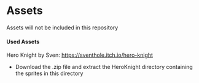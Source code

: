 # Assets
Assets will not be included in this repository

#### Used Assets
Hero Knight by Sven: https://sventhole.itch.io/hero-knight  
  * Download the .zip file and extract the HeroKnight directory containing the sprites in this directory